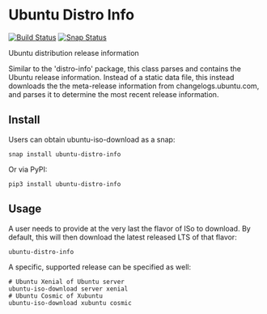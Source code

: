 # Ubuntu Distro Info

[![Build Status](https://travis-ci.org/powersj/ubuntu-distro-info.svg?branch=master)](https://travis-ci.org/powersj/ubuntu-distro-info) [![Snap Status](https://build.snapcraft.io/badge/powersj/ubuntu-distro-info.svg)](https://build.snapcraft.io/user/powersj/ubuntu-distro-info)

Ubuntu distribution release information

Similar to the 'distro-info' package, this class parses and contains
the Ubuntu release information. Instead of a static data file, this
instead downloads the the meta-release information from
changelogs.ubuntu.com, and parses it to determine the most recent
release information.

## Install

Users can obtain ubuntu-iso-download as a snap:

```shell
snap install ubuntu-distro-info
```

Or via PyPI:

```shell
pip3 install ubuntu-distro-info
```

## Usage

A user needs to provide at the very last the flavor of ISo to download.
By default, this will then download the latest released LTS of that
flavor:

```shell
ubuntu-distro-info
```

A specific, supported release can be specified as well:

```shell
# Ubuntu Xenial of Ubuntu server
ubuntu-iso-download server xenial
# Ubuntu Cosmic of Xubuntu
ubuntu-iso-download xubuntu cosmic
```
